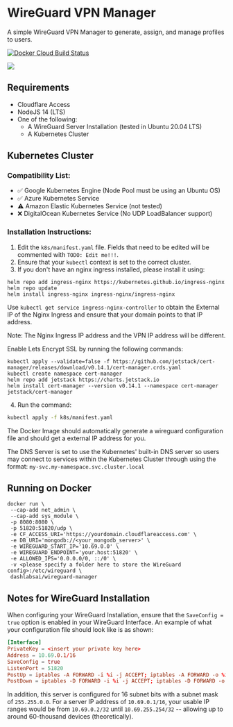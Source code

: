 # WireGuard VPN Manager

A simple WireGuard VPN Manager to generate, assign, and manage profiles to users.

[![Docker Cloud Build Status](https://img.shields.io/docker/cloud/build/dashlabsai/wireguard-manager?style=flat-square)](https://hub.docker.com/r/dashlabsai/wireguard-manager)

<img src="https://github.com/dashboardlabs/wireguard-manager/blob/main/docs/img/screen.png?raw=true" /> 

## Requirements

- Cloudflare Access
- NodeJS 14 (LTS)
- One of the following:
  - A WireGuard Server Installation (tested in Ubuntu 20.04 LTS)
  - A Kubernetes Cluster

## Kubernetes Cluster

### Compatibility List:
- ✅ Google Kubernetes Engine (Node Pool must be using an Ubuntu OS)
- ✅ Azure Kubernetes Service
- ⚠️ Amazon Elastic Kubernetes Service (not tested)
- ❌ DigitalOcean Kubernetes Service (No UDP LoadBalancer support)

### Installation Instructions:

1. Edit the `k8s/manifest.yaml` file. Fields that need to be edited will be commented with `TODO: Edit me!!!`.
2. Ensure that your `kubectl` context is set to the correct cluster.
3. If you don't have an nginx ingress installed, please install it using: 

```
helm repo add ingress-nginx https://kubernetes.github.io/ingress-nginx
helm repo update
helm install ingress-nginx ingress-nginx/ingress-nginx
```

Use `kubectl get service ingress-nginx-controller` to obtain the External IP of the Nginx Ingress and ensure that your domain points to that IP address.

Note: The Nginx Ingress IP address and the VPN IP address will be different.

Enable Lets Encrypt SSL by running the following commands:
```
kubectl apply --validate=false -f https://github.com/jetstack/cert-manager/releases/download/v0.14.1/cert-manager.crds.yaml
kubectl create namespace cert-manager
helm repo add jetstack https://charts.jetstack.io
helm install cert-manager --version v0.14.1 --namespace cert-manager jetstack/cert-manager
```

4. Run the command: 

```bash
kubectl apply -f k8s/manifest.yaml
```

The Docker Image should automatically generate a wireguard configuration file and should get a external IP address for you.

The DNS Server is set to use the Kubernetes' built-in DNS server so users may connect to services within the Kubernetes Cluster through using the format: `my-svc.my-namespace.svc.cluster.local`

## Running on Docker

```
docker run \
 --cap-add net_admin \
 --cap-add sys_module \
 -p 8080:8080 \
 -p 51820:51820/udp \
 -e CF_ACCESS_URI='https://yourdomain.cloudflareaccess.com' \
 -e DB_URI='mongodb://<your_mongodb_server>' \
 -e WIREGUARD_START_IP='10.69.0.0' \
 -e WIREGUARD_ENDPOINT='your.host:51820' \
 -e ALLOWED_IPS='0.0.0.0/0, ::/0' \
 -v <please specify a folder here to store the WireGuard config>:/etc/wireguard \
 dashlabsai/wireguard-manager
```

## Notes for WireGuard Installation

When configuring your WireGuard Installation, ensure that the `SaveConfig = true` option is enabled in your WireGuard Interface. An example of what your configuration file should look like is as shown:

```conf
[Interface]
PrivateKey = <insert your private key here>
Address = 10.69.0.1/16
SaveConfig = true
ListenPort = 51820
PostUp = iptables -A FORWARD -i %i -j ACCEPT; iptables -A FORWARD -o %i -j ACCEPT; iptables -t nat -A POSTROUTING -o eth0 -j MASQUERADE
PostDown = iptables -D FORWARD -i %i -j ACCEPT; iptables -D FORWARD -o %i -j ACCEPT; iptables -t nat -D POSTROUTING -o eth0 -j MASQUERADE
```

In addition, this server is configured for 16 subnet bits with a subnet mask of `255.255.0.0`. For a server IP address of `10.69.0.1/16`, your usable IP ranges would be from `10.69.0.2/32` until `10.69.255.254/32` -- allowing up to around 60-thousand devices (theoretically).
